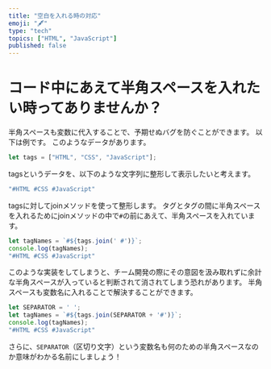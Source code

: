 ```yaml
---
title: "空白を入れる時の対応"
emoji: "🖋"
type: "tech"
topics: ["HTML", "JavaScript"]
published: false
---
```


# コード中にあえて半角スペースを入れたい時ってありませんか？
半角スペースも変数に代入することで、予期せぬバグを防ぐことができます。
以下は例です。
このようなデータがあります。

```js
let tags = ["HTML", "CSS", "JavaScript"];
```

tagsというデータを、以下のような文字列に整形して表示したいと考えます。
``` js
"#HTML #CSS #JavaScript"
```

tagsに対してjoinメソッドを使って整形します。
タグとタグの間に半角スペースを入れるためにjoinメソッドの中で`#`の前にあえて、半角スペースを入れています。
```js
let tagNames = `#${tags.join(' #')}`;
console.log(tagNames);
"#HTML #CSS #JavaScript"
```

このような実装をしてしまうと、チーム開発の際にその意図を汲み取れずに余計な半角スペースが入っていると判断されて消されてしまう恐れがあります。
半角スペースも変数名に入れることで解決することができます。
```js
let SEPARATOR = ' ';
let tagNames = `#${tags.join(SEPARATOR + '#')}`;
console.log(tagNames);
"#HTML #CSS #JavaScript"
```

さらに、`SEPARATOR`（区切り文字）という変数名も何のための半角スペースなのか意味がわかる名前にしましょう！